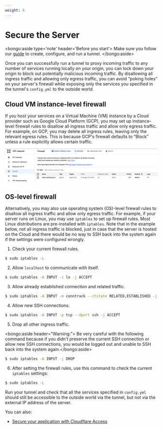 ```yaml
---
weight: 6
---
```


# Secure the Server

<bongo:aside type='note' header='Before you start'>
Make sure you follow our [guide](/connections/connect-apps/install-and-setup/tunnel-guide) to create, configure, and run a tunnel.
</bongo:aside>

Once you can successfully run a tunnel to proxy incoming traffic to any number of services running locally on your origin, you can lock down your origin to block out potentially malicious incoming traffic. By disallowing all ingress traffic and allowing only egress traffic, you can avoid “poking holes” on your server's firewall while exposing only the services you specified in the tunnel's `config.yml` to the outside world.

## Cloud VM instance-level firewall

If you host your services on a Virtual Machine (VM) instance by a Cloud provider such as Google Cloud Platform (GCP), you may set up instance-level firewall rules to disallow all ingress traffic and allow only egress traffic. For example, on GCP, you may delete all ingress rules, leaving only the relevant egress rules. This is because GCP's firewall defaults to “Block” unless a rule explicitly allows certain traffic.

![GCP firewall](../../../static/documentation/connections/gcp-firewall.png)

## OS-level firewall

Alternatively, you may also use operating system (OS)-level firewall rules to disallow all ingress traffic and allow only egress traffic. For example, if your server runs on Linux, you may use `iptables` to set up firewall rules. Most Linux distributions are pre-installed with `iptables`. Note that in the example below, not all ingress traffic is blocked, just in case that the server is hosted on the Cloud and there would be no way to SSH back into the system again if the settings were configured wrongly.

1. Check your current firewall rules.

```sh
$ sudo iptables -L
```

2. Allow `localhost` to communicate with itself.

```sh
$ sudo iptables -A INPUT -i lo -j ACCEPT
```

3. Allow already established connection and related traffic.

```sh
$ sudo iptables -A INPUT -m conntrack --ctstate RELATED,ESTABLISHED -j ACCEPT
```

4. Allow new SSH connections.

```sh
$ sudo iptables -A INPUT -p tcp --dport ssh -j ACCEPT
```

5. Drop all other ingress traffic.

<bongo:aside header="Warning:">  Be very careful with the following command because if you didn't preserve the current SSH
  connection or allow new SSH connections, you would be logged out and unable to SSH back into the
  system again.</bongo:aside>

```sh
$ sudo iptables -A INPUT -j DROP
```

6. After setting the firewall rules, use this command to check the current `iptables` settings:

```sh
$ sudo iptables -L
```

Run your tunnel and check that all the services specified in `config.yml` should still be accessible to the outside world via the tunnel, but not via the external IP address of the server.

You can also:

- [Secure your application with Cloudflare Access](/applications/configure-apps/self-hosted-apps)
